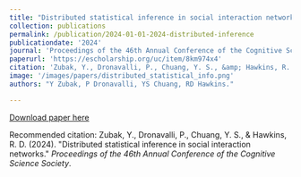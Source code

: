 ```yaml
---
title: "Distributed statistical inference in social interaction networks"
collection: publications
permalink: /publication/2024-01-01-2024-distributed-inference
publicationdate: '2024'
journal: 'Proceedings of the 46th Annual Conference of the Cognitive Science Society'
paperurl: 'https://escholarship.org/uc/item/8km974x4'
citation: 'Zubak, Y., Dronavalli, P., Chuang, Y. S., &amp; Hawkins, R. D. (2024). &quot;Distributed statistical inference in social interaction networks.&quot; <i>Proceedings of the 46th Annual Conference of the Cognitive Science Society</i>.'
image: '/images/papers/distributed_statistical_info.png'
authors: "Y Zubak, P Dronavalli, YS Chuang, RD Hawkins."

---
```


<a href='https://scholar.google.com/citations?view_op=view_citation&hl=en&user=7EPsnxEAAAAJ&sortby=pubdate&citation_for_view=7EPsnxEAAAAJ:TFP_iSt0M6oC'>Download paper here</a>

Recommended citation: Zubak, Y., Dronavalli, P., Chuang, Y. S., & Hawkins, R. D. (2024). "Distributed statistical inference in social interaction networks." <i>Proceedings of the 46th Annual Conference of the Cognitive Science Society</i>.